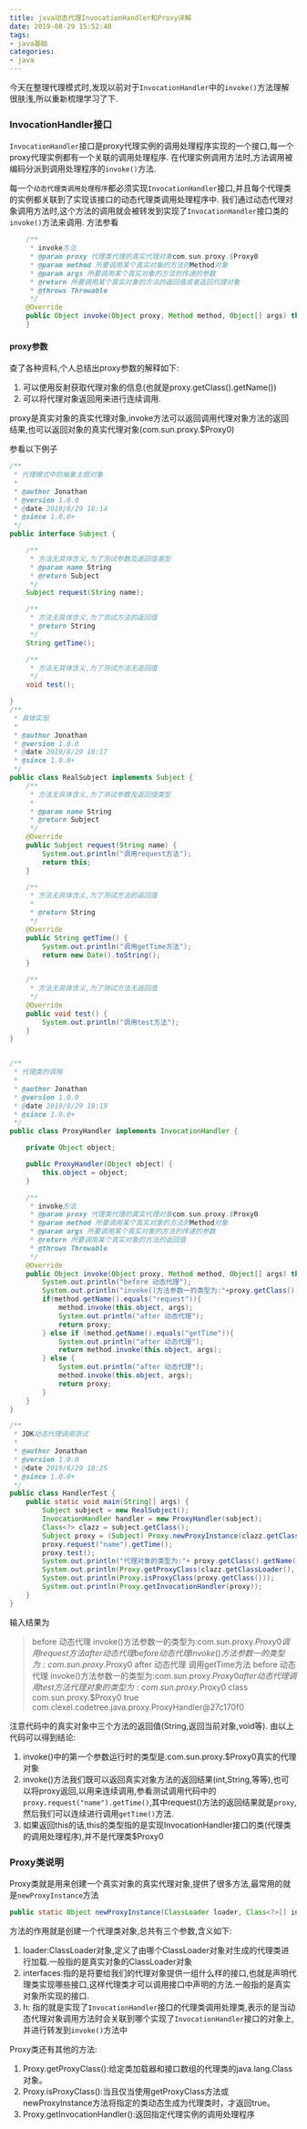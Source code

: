 ```yaml
---
title: java动态代理InvocationHandler和Proxy详解
date: 2019-08-29 15:52:40
tags:
- java基础
categories:
- java
---
```

今天在整理代理模式时,发现以前对于`InvocationHandler`中的`invoke()`方法理解很肤浅,所以重新梳理学习了下.
<!-- more -->

### InvocationHandler接口

`InvocationHandler`接口是proxy代理实例的调用处理程序实现的一个接口,每一个proxy代理实例都有一个关联的调用处理程序.
在代理实例调用方法时,方法调用被编码分派到调用处理程序的`invoke()`方法.

每一个`动态代理类调用处理程序`都必须实现`InvocationHandler`接口,并且每个代理类的实例都关联到了实现该接口的动态代理类调用处理程序中.
我们通过动态代理对象调用方法时,这个方法的调用就会被转发到实现了`InvocationHandler`接口类的`invoke()`方法来调用.
方法参看

```java
    /**
     * invoke方法
     * @param proxy 代理类代理的真实代理对象com.sun.proxy.$Proxy0
     * @param method 所要调用某个真实对象的方法的Method对象
     * @param args 所要调用某个真实对象的方法的传递的参数
     * @return 所要调用某个真实对象的方法的返回值或者返回代理对象
     * @throws Throwable
     */
    @Override
    public Object invoke(Object proxy, Method method, Object[] args) throws Throwable {
    }
```

#### proxy参数

查了各种资料,个人总结出proxy参数的解释如下:

1. 可以使用反射获取代理对象的信息(也就是proxy.getClass().getName())
2. 可以将代理对象返回用来进行连续调用.

proxy是真实对象的真实代理对象,invoke方法可以返回调用代理对象方法的返回结果,也可以返回对象的真实代理对象(com.sun.proxy.$Proxy0)

参看以下例子

```java
/**
 * 代理模式中的抽象主题对象
 *
 * @author Jonathan
 * @version 1.0.0
 * @date 2019/8/29 18:14
 * @since 1.0.0+
 */
public interface Subject {

    /**
     * 方法无具体含义,为了测试参数及返回值类型
     * @param name String
     * @return Subject
     */
    Subject request(String name);

    /**
     * 方法无具体含义,为了测试方法的返回值
     * @return String
     */
    String getTime();

    /**
     * 方法无具体含义,为了测试方法无返回值
     */
    void test();

}
/**
 * 具体实现
 *
 * @author Jonathan
 * @version 1.0.0
 * @date 2019/8/29 18:17
 * @since 1.0.0+
 */
public class RealSubject implements Subject {
    /**
     * 方法无具体含义,为了测试参数及返回值类型
     *
     * @param name String
     * @return Subject
     */
    @Override
    public Subject request(String name) {
        System.out.println("调用request方法");
        return this;
    }

    /**
     * 方法无具体含义,为了测试方法的返回值
     *
     * @return String
     */
    @Override
    public String getTime() {
        System.out.println("调用getTime方法");
        return new Date().toString();
    }

    /**
     * 方法无具体含义,为了测试方法无返回值
     */
    @Override
    public void test() {
        System.out.println("调用test方法");
    }
}


/**
 * 代理类的调用
 *
 * @author Jonathan
 * @version 1.0.0
 * @date 2019/8/29 18:19
 * @since 1.0.0+
 */
public class ProxyHandler implements InvocationHandler {

    private Object object;

    public ProxyHandler(Object object) {
        this.object = object;
    }

    /**
     * invoke方法
     * @param proxy 代理类代理的真实代理对象com.sun.proxy.$Proxy0
     * @param method 所要调用某个真实对象的方法的Method对象
     * @param args 所要调用某个真实对象的方法的传递的参数
     * @return 所要调用某个真实对象的方法的返回值
     * @throws Throwable
     */
    @Override
    public Object invoke(Object proxy, Method method, Object[] args) throws Throwable {
        System.out.println("before 动态代理");
        System.out.println("invoke()方法参数一的类型为:"+proxy.getClass().getName());
        if(method.getName().equals("request")){
            method.invoke(this.object, args);
            System.out.println("after 动态代理");
            return proxy;
        } else if (method.getName().equals("getTime")){
            System.out.println("after 动态代理");
            return method.invoke(this.object, args);
        } else {
            System.out.println("after 动态代理");
            method.invoke(this.object, args);
            return proxy;
        }
    }
}

/**
 * JDK动态代理调用测试
 *
 * @author Jonathan
 * @version 1.0.0
 * @date 2019/8/29 18:25
 * @since 1.0.0+
 */
public class HandlerTest {
    public static void main(String[] args) {
        Subject subject = new RealSubject();
        InvocationHandler handler = new ProxyHandler(subject);
        Class<?> clazz = subject.getClass();
        Subject proxy = (Subject) Proxy.newProxyInstance(clazz.getClassLoader(), clazz.getInterfaces(),handler);
        proxy.request("name").getTime();
        proxy.test();
        System.out.println("代理对象的类型为:"+ proxy.getClass().getName());
        System.out.println(Proxy.getProxyClass(clazz.getClassLoader(), clazz.getInterfaces()));
        System.out.println(Proxy.isProxyClass(proxy.getClass()));
        System.out.println(Proxy.getInvocationHandler(proxy));
    }
}

```

输入结果为
> before 动态代理
invoke()方法参数一的类型为:com.sun.proxy.$Proxy0
调用request方法
after 动态代理
before 动态代理
invoke()方法参数一的类型为:com.sun.proxy.$Proxy0
after 动态代理
调用getTime方法
before 动态代理
invoke()方法参数一的类型为:com.sun.proxy.$Proxy0
after 动态代理
调用test方法
代理对象的类型为:com.sun.proxy.$Proxy0
class com.sun.proxy.$Proxy0
true
com.clexel.codetree.java.proxy.ProxyHandler@27c170f0

注意代码中的真实对象中三个方法的返回值(String,返回当前对象,void等).
由以上代码可以得到结论:

1. invoke()中的第一个参数运行时的类型是:com.sun.proxy.$Proxy0真实的代理对象
2. invoke()方法我们既可以返回真实对象方法的返回结果(int,String,等等),也可以将proxy返回,以用来连续调用,参看测试调用代码中的`proxy.request("name").getTime()`,其中request()方法的返回结果就是`proxy`,然后我们可以连续进行调用`getTime()`方法.
3. 如果返回this的话,this的类型指的是实现InvocationHandler接口的类(代理类的调用处理程序),并不是代理类$Proxy0

### Proxy类说明

Proxy类就是用来创建一个真实对象的真实代理对象,提供了很多方法,最常用的就是`newProxyInstance`方法

```java
public static Object newProxyInstance(ClassLoader loader, Class<?>[] interfaces, InvocationHandler h)
```

方法的作用就是创建一个代理类对象,总共有三个参数,含义如下:

1. loader:ClassLoader对象,定义了由哪个ClassLoader对象对生成的代理类进行加载.一般指的是真实对象的ClassLoader对象
2. interfaces:指的是将要给我们的代理对象提供一组什么样的接口,也就是声明代理类实现哪些接口,这样代理类才可以调用接口中声明的方法.一般指的是真实对象所实现的接口.
3. h: 指的就是实现了`InvocationHandler`接口的代理类调用处理类,表示的是当动态代理对象调用方法时会关联到哪个实现了`InvocationHandler`接口的对象上,并进行转发到`invoke()`方法中

Proxy类还有其他的方法:

1. Proxy.getProxyClass():给定类加载器和接口数组的代理类的java.lang.Class对象。
2. Proxy.isProxyClass():当且仅当使用getProxyClass方法或newProxyInstance方法将指定的类动态生成为代理类时，才返回true。
3. Proxy.getInvocationHandler():返回指定代理实例的调用处理程序
